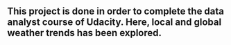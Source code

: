 ## This project is done in order to complete the data analyst course of Udacity. Here, local and global weather trends has been explored. 
